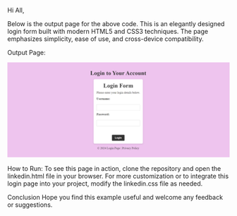 Hi All,

Below is the output page for the above code. This is an elegantly designed login form built with modern HTML5 and CSS3 techniques. The page emphasizes simplicity, ease of use, and cross-device compatibility.

Output Page:

![Output page](Output.png)

How to Run:
To see this page in action, clone the repository and open the linkedin.html file in your browser. For more customization or to integrate this login page into your project, modify the linkedin.css file as needed.

Conclusion
Hope you find this example useful and welcome any feedback or suggestions.
